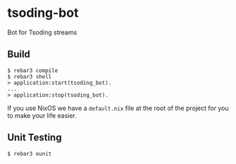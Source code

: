 # tsoding-bot

Bot for Tsoding streams

## Build

```console
$ rebar3 compile
$ rebar3 shell
> application:start(tsoding_bot).
...
> application:stop(tsoding_bot).
```

If you use NixOS we have a `default.nix` file at the root of the project for you to make your life easier.

## Unit Testing

```console
$ rebar3 eunit
```
